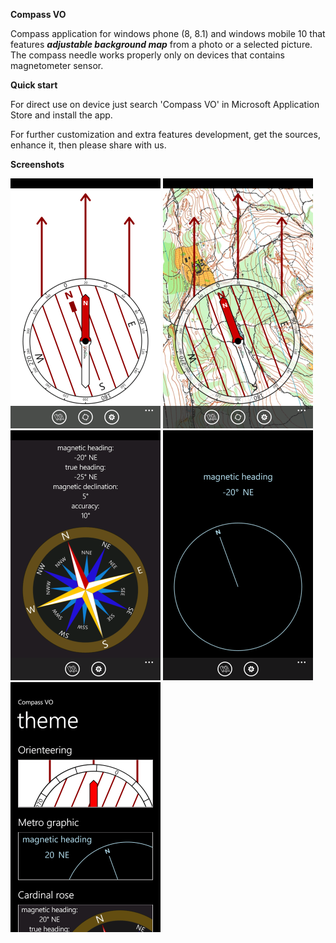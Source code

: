 **Compass VO**

Compass application for windows phone (8, 8.1) and windows mobile 10 that features ***adjustable background map*** from a photo or a selected picture.
The compass needle works properly only on devices that contains magnetometer sensor.

**Quick start**

For direct use on device just search 'Compass VO' in Microsoft Application Store and install the app.

For further customization and extra features development, get the sources, enhance it, then please share with us.

**Screenshots**

![Capture 01](_media/capture_01.png)
![Capture 09](_media/capture_09.png)
![Capture 02](_media/capture_02.png)
![Capture 03](_media/capture_03.png)
![Capture 08](_media/capture_08.png)



